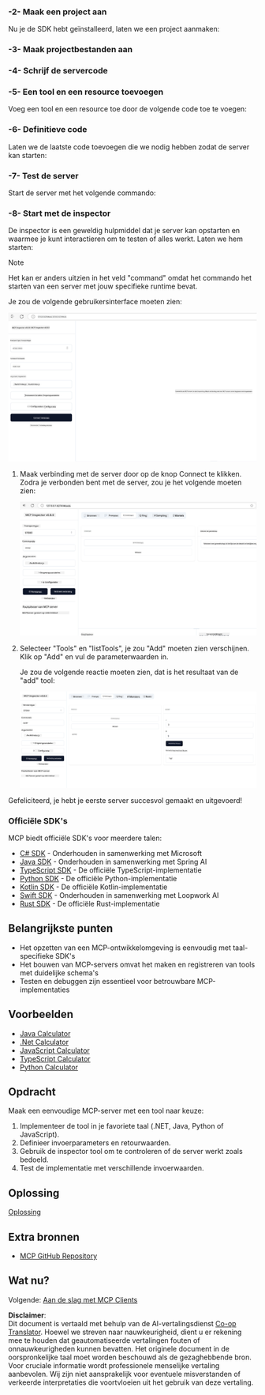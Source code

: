 <!--
CO_OP_TRANSLATOR_METADATA:
{
  "original_hash": "d730cbe43a8efc148677fdbc849a7d5e",
  "translation_date": "2025-06-02T17:04:07+00:00",
  "source_file": "03-GettingStarted/01-first-server/README.md",
  "language_code": "nl"
}
-->
### -2- Maak een project aan

Nu je de SDK hebt geïnstalleerd, laten we een project aanmaken:

### -3- Maak projectbestanden aan

### -4- Schrijf de servercode

### -5- Een tool en een resource toevoegen

Voeg een tool en een resource toe door de volgende code toe te voegen:

### -6- Definitieve code

Laten we de laatste code toevoegen die we nodig hebben zodat de server kan starten:

### -7- Test de server

Start de server met het volgende commando:

### -8- Start met de inspector

De inspector is een geweldig hulpmiddel dat je server kan opstarten en waarmee je kunt interactieren om te testen of alles werkt. Laten we hem starten:

> [!NOTE]
> Het kan er anders uitzien in het veld "command" omdat het commando het starten van een server met jouw specifieke runtime bevat.

Je zou de volgende gebruikersinterface moeten zien:

![Connect](../../../../translated_images/connect.141db0b2bd05f096fb1dd91273771fd8b2469d6507656c3b0c9df4b3c5473929.nl.png)

1. Maak verbinding met de server door op de knop Connect te klikken. 
   Zodra je verbonden bent met de server, zou je het volgende moeten zien:

   ![Connected](../../../../translated_images/connected.73d1e042c24075d386cacdd4ee7cd748c16364c277d814e646ff2f7b5eefde85.nl.png)

2. Selecteer "Tools" en "listTools", je zou "Add" moeten zien verschijnen. Klik op "Add" en vul de parameterwaarden in.

   Je zou de volgende reactie moeten zien, dat is het resultaat van de "add" tool:

   ![Resultaat van uitvoeren add](../../../../translated_images/ran-tool.a5a6ee878c1369ec1e379b81053395252a441799dbf23416c36ddf288faf8249.nl.png)

Gefeliciteerd, je hebt je eerste server succesvol gemaakt en uitgevoerd!

### Officiële SDK's

MCP biedt officiële SDK's voor meerdere talen:
- [C# SDK](https://github.com/modelcontextprotocol/csharp-sdk) - Onderhouden in samenwerking met Microsoft
- [Java SDK](https://github.com/modelcontextprotocol/java-sdk) - Onderhouden in samenwerking met Spring AI
- [TypeScript SDK](https://github.com/modelcontextprotocol/typescript-sdk) - De officiële TypeScript-implementatie
- [Python SDK](https://github.com/modelcontextprotocol/python-sdk) - De officiële Python-implementatie
- [Kotlin SDK](https://github.com/modelcontextprotocol/kotlin-sdk) - De officiële Kotlin-implementatie
- [Swift SDK](https://github.com/modelcontextprotocol/swift-sdk) - Onderhouden in samenwerking met Loopwork AI
- [Rust SDK](https://github.com/modelcontextprotocol/rust-sdk) - De officiële Rust-implementatie

## Belangrijkste punten

- Het opzetten van een MCP-ontwikkelomgeving is eenvoudig met taal-specifieke SDK's
- Het bouwen van MCP-servers omvat het maken en registreren van tools met duidelijke schema's
- Testen en debuggen zijn essentieel voor betrouwbare MCP-implementaties

## Voorbeelden

- [Java Calculator](../samples/java/calculator/README.md)
- [.Net Calculator](../../../../03-GettingStarted/samples/csharp)
- [JavaScript Calculator](../samples/javascript/README.md)
- [TypeScript Calculator](../samples/typescript/README.md)
- [Python Calculator](../../../../03-GettingStarted/samples/python)

## Opdracht

Maak een eenvoudige MCP-server met een tool naar keuze:
1. Implementeer de tool in je favoriete taal (.NET, Java, Python of JavaScript).
2. Definieer invoerparameters en retourwaarden.
3. Gebruik de inspector tool om te controleren of de server werkt zoals bedoeld.
4. Test de implementatie met verschillende invoerwaarden.

## Oplossing

[Oplossing](./solution/README.md)

## Extra bronnen

- [MCP GitHub Repository](https://github.com/microsoft/mcp-for-beginners)

## Wat nu?

Volgende: [Aan de slag met MCP Clients](/03-GettingStarted/02-client/README.md)

**Disclaimer**:  
Dit document is vertaald met behulp van de AI-vertalingsdienst [Co-op Translator](https://github.com/Azure/co-op-translator). Hoewel we streven naar nauwkeurigheid, dient u er rekening mee te houden dat geautomatiseerde vertalingen fouten of onnauwkeurigheden kunnen bevatten. Het originele document in de oorspronkelijke taal moet worden beschouwd als de gezaghebbende bron. Voor cruciale informatie wordt professionele menselijke vertaling aanbevolen. Wij zijn niet aansprakelijk voor eventuele misverstanden of verkeerde interpretaties die voortvloeien uit het gebruik van deze vertaling.